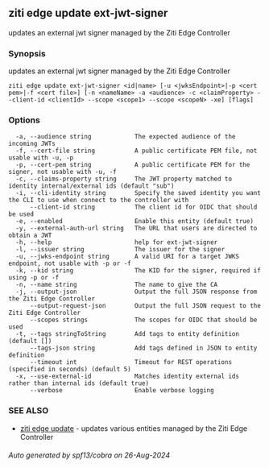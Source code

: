 ## ziti edge update ext-jwt-signer

updates an external jwt signer managed by the Ziti Edge Controller

### Synopsis

updates an external jwt signer managed by the Ziti Edge Controller

```
ziti edge update ext-jwt-signer <id|name> [-u <jwksEndpoint>|-p <cert pem>|-f <cert file>] [-n <nameName> -a <audience> -c <claimProperty> --client-id <clientId> --scope <scope1> --scope <scopeN> -xe] [flags]
```

### Options

```
  -a, --audience string            The expected audience of the incoming JWTs
  -f, --cert-file string           A public certificate PEM file, not usable with -u, -p
  -p, --cert-pem string            A public certificate PEM for the signer, not usable with -u, -f
  -c, --claims-property string     The JWT property matched to identity internal/external ids (default "sub")
  -i, --cli-identity string        Specify the saved identity you want the CLI to use when connect to the controller with
      --client-id string           The client id for OIDC that should be used
  -e, --enabled                    Enable this entity (default true)
  -y, --external-auth-url string   The URL that users are directed to obtain a JWT
  -h, --help                       help for ext-jwt-signer
  -l, --issuer string              The issuer for the signer
  -u, --jwks-endpoint string       A valid URI for a target JWKS endpoint, not usable with -p or -f
  -k, --kid string                 The KID for the signer, required if using -p or -f
  -n, --name string                The name to give the CA
  -j, --output-json                Output the full JSON response from the Ziti Edge Controller
      --output-request-json        Output the full JSON request to the Ziti Edge Controller
      --scopes strings             The scopes for OIDC that should be used
  -t, --tags stringToString        Add tags to entity definition (default [])
      --tags-json string           Add tags defined in JSON to entity definition
      --timeout int                Timeout for REST operations (specified in seconds) (default 5)
  -x, --use-external-id            Matches identity external ids rather than internal ids (default true)
      --verbose                    Enable verbose logging
```

### SEE ALSO

* [ziti edge update](../update.md)	 - updates various entities managed by the Ziti Edge Controller

###### Auto generated by spf13/cobra on 26-Aug-2024
